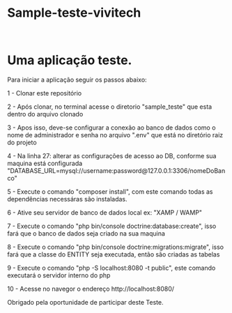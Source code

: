 # Sample-teste-vivitech



<br>

<H1>Uma aplicação teste. </H1>

<p>Para iniciar a aplicação seguir os passos abaixo:</o>
<p>1 - Clonar este repositório</o>
<p>2 - Após clonar, no terminal acesse o diretorio "sample_teste" que esta dentro do arquivo clonado</o>
<p>3 - Apos isso, deve-se configurar a conexão ao banco de dados como o nome de administrador e senha no arquivo ".env" que está no diretório raiz do projeto</o>
<p>4 - Na linha 27: alterar as configurações de acesso ao DB, conforme sua maquina está configurada "DATABASE_URL=mysql://username:password@127.0.0.1:3306/nomeDoBanco"</o>
<p>5 - Execute o comando "composer install", com este comando todas as dependências necessáras são instaladas.</p>
<p>6 - Ative seu servidor de banco de dados local ex: "XAMP / WAMP"</p>
<p>7 - Execute o comando "php bin/console doctrine:database:create", isso fará que o banco de dados seja criado na sua maquina</p>
<p>8 - Execute o comando "php bin/console doctrine:migrations:migrate", isso fará que a classe do ENTITY seja executada, então são criadas as tabelas</p>
<p>9 - Execute o comando "php -S localhost:8080 -t public", este comando executará o servidor interno do php</p>
<p>10 - Acesse no navegor o endereço http://localhost:8080/</p>


<p>Obrigado pela oportunidade de participar deste Teste. </p>